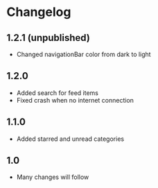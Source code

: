 # Changelog

## 1.2.1 (unpublished)
- Changed navigationBar color from dark to light

## 1.2.0
- Added search for feed items
- Fixed crash when no internet connection

## 1.1.0
- Added starred and unread categories

## 1.0
- Many changes will follow